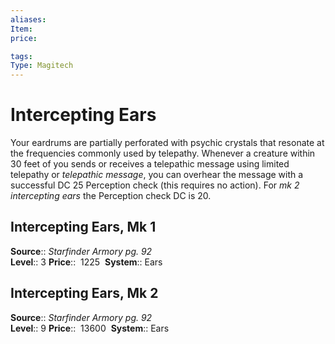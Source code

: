 ```yaml
---
aliases: 
Item:
price:  

tags: 
Type: Magitech
---
```


# Intercepting Ears

Your eardrums are partially perforated with psychic crystals that resonate at the frequencies commonly used by telepathy. Whenever a creature within 30 feet of you sends or receives a telepathic message using limited telepathy or _telepathic message_, you can overhear the message with a successful DC 25 Perception check (this requires no action). For _mk 2 intercepting ears_ the Perception check DC is 20.  

## Intercepting Ears, Mk 1

**Source**:: _Starfinder Armory pg. 92_  
**Level**:: 3
**Price**::  1225 
**System**:: Ears  

## Intercepting Ears, Mk 2

**Source**:: _Starfinder Armory pg. 92_  
**Level**:: 9
**Price**::  13600 
**System**:: Ears
